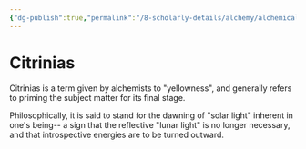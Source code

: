 ```yaml
---
{"dg-publish":true,"permalink":"/8-scholarly-details/alchemy/alchemical-processes/advanced-processes/citrinias/","noteIcon":""}
---
```


# Citrinias

Citrinias is a term given by alchemists to "yellowness", and generally refers to priming the subject matter for its final stage. 

Philosophically, it is said to stand for the dawning of "solar light" inherent in one's being-- a sign that the reflective "lunar light" is no longer necessary, and that introspective energies are to be turned outward. 
